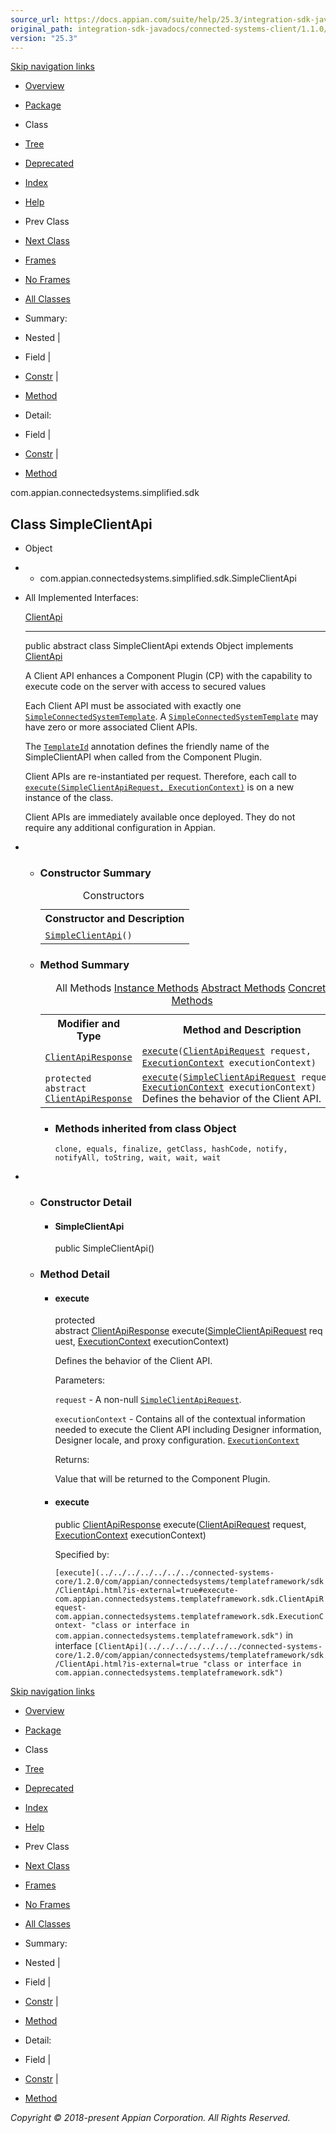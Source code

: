 ```yaml
---
source_url: https://docs.appian.com/suite/help/25.3/integration-sdk-javadocs/connected-systems-client/1.1.0/com/appian/connectedsystems/simplified/sdk/SimpleClientApi.html
original_path: integration-sdk-javadocs/connected-systems-client/1.1.0/com/appian/connectedsystems/simplified/sdk/SimpleClientApi.html
version: "25.3"
---
```


[Skip navigation links](#skip.navbar.top "Skip navigation links")

-   [Overview](../../../../../overview-summary.html)
-   [Package](package-summary.html)
-   Class
-   [Tree](package-tree.html)
-   [Deprecated](../../../../../deprecated-list.html)
-   [Index](../../../../../index-all.html)
-   [Help](../../../../../help-doc.html)

-   Prev Class
-   [Next Class](../../../../../com/appian/connectedsystems/simplified/sdk/SimpleClientApiRequest.html "class in com.appian.connectedsystems.simplified.sdk")

-   [Frames](../../../../../index.html?com/appian/connectedsystems/simplified/sdk/SimpleClientApi.html)
-   [No Frames](SimpleClientApi.html)

-   [All Classes](../../../../../allclasses-noframe.html)

-   Summary: 
-   Nested | 
-   Field | 
-   [Constr](#constructor.summary) | 
-   [Method](#method.summary)

-   Detail: 
-   Field | 
-   [Constr](#constructor.detail) | 
-   [Method](#method.detail)

com.appian.connectedsystems.simplified.sdk

## Class SimpleClientApi

-   Object
-   -   com.appian.connectedsystems.simplified.sdk.SimpleClientApi

-   All Implemented Interfaces:

    [ClientApi](../../../../../../../connected-systems-core/1.2.0/com/appian/connectedsystems/templateframework/sdk/ClientApi.html?is-external=true "class or interface in com.appian.connectedsystems.templateframework.sdk")

    * * *

    public abstract class SimpleClientApi
    extends Object
    implements [ClientApi](../../../../../../../connected-systems-core/1.2.0/com/appian/connectedsystems/templateframework/sdk/ClientApi.html?is-external=true "class or interface in com.appian.connectedsystems.templateframework.sdk")

    A Client API enhances a Component Plugin (CP) with the capability to execute code on the server with access to secured values

    Each Client API must be associated with exactly one [`SimpleConnectedSystemTemplate`](../../../../../com/appian/connectedsystems/simplified/sdk/SimpleConnectedSystemTemplate.html "class in com.appian.connectedsystems.simplified.sdk"). A [`SimpleConnectedSystemTemplate`](../../../../../com/appian/connectedsystems/simplified/sdk/SimpleConnectedSystemTemplate.html "class in com.appian.connectedsystems.simplified.sdk") may have zero or more associated Client APIs.

    The [`TemplateId`](../../../../../../../connected-systems-core/1.2.0/com/appian/connectedsystems/templateframework/sdk/TemplateId.html?is-external=true "class or interface in com.appian.connectedsystems.templateframework.sdk") annotation defines the friendly name of the SimpleClientAPI when called from the Component Plugin.

    Client APIs are re-instantiated per request. Therefore, each call to [`execute(SimpleClientApiRequest, ExecutionContext)`](../../../../../com/appian/connectedsystems/simplified/sdk/SimpleClientApi.html#execute-com.appian.connectedsystems.simplified.sdk.SimpleClientApiRequest-com.appian.connectedsystems.templateframework.sdk.ExecutionContext-) is on a new instance of the class.

    Client APIs are immediately available once deployed. They do not require any additional configuration in Appian.

-   -   ### Constructor Summary

        <table class="memberSummary" border="0" cellpadding="3" cellspacing="0" summary="Constructor Summary table, listing constructors, and an explanation"><caption><span>Constructors</span><span class="tabEnd">&nbsp;</span></caption><tbody><tr><th class="colOne" scope="col">Constructor and Description</th></tr><tr class="altColor"><td class="colOne"><code><span class="memberNameLink"><a href="../../../../../com/appian/connectedsystems/simplified/sdk/SimpleClientApi.html#SimpleClientApi--">SimpleClientApi</a></span>()</code>&nbsp;</td></tr></tbody></table>

    -   ### Method Summary

        <table class="memberSummary" border="0" cellpadding="3" cellspacing="0" summary="Method Summary table, listing methods, and an explanation"><caption><span id="t0" class="activeTableTab"><span>All Methods</span><span class="tabEnd">&nbsp;</span></span><span id="t2" class="tableTab"><span><a href="javascript:show(2);">Instance Methods</a></span><span class="tabEnd">&nbsp;</span></span><span id="t3" class="tableTab"><span><a href="javascript:show(4);">Abstract Methods</a></span><span class="tabEnd">&nbsp;</span></span><span id="t4" class="tableTab"><span><a href="javascript:show(8);">Concrete Methods</a></span><span class="tabEnd">&nbsp;</span></span></caption><tbody><tr><th class="colFirst" scope="col">Modifier and Type</th><th class="colLast" scope="col">Method and Description</th></tr><tr id="i0" class="altColor"><td class="colFirst"><code><a href="../../../../../../../connected-systems-core/1.2.0/com/appian/connectedsystems/templateframework/sdk/ClientApiResponse.html?is-external=true" title="class or interface in com.appian.connectedsystems.templateframework.sdk">ClientApiResponse</a></code></td><td class="colLast"><code><span class="memberNameLink"><a href="../../../../../com/appian/connectedsystems/simplified/sdk/SimpleClientApi.html#execute-com.appian.connectedsystems.templateframework.sdk.ClientApiRequest-com.appian.connectedsystems.templateframework.sdk.ExecutionContext-">execute</a></span>(<a href="../../../../../../../connected-systems-core/1.2.0/com/appian/connectedsystems/templateframework/sdk/ClientApiRequest.html?is-external=true" title="class or interface in com.appian.connectedsystems.templateframework.sdk">ClientApiRequest</a>&nbsp;request, <a href="../../../../../../../connected-systems-core/1.2.0/com/appian/connectedsystems/templateframework/sdk/ExecutionContext.html?is-external=true" title="class or interface in com.appian.connectedsystems.templateframework.sdk">ExecutionContext</a>&nbsp;executionContext)</code>&nbsp;</td></tr><tr id="i1" class="rowColor"><td class="colFirst"><code>protected abstract <a href="../../../../../../../connected-systems-core/1.2.0/com/appian/connectedsystems/templateframework/sdk/ClientApiResponse.html?is-external=true" title="class or interface in com.appian.connectedsystems.templateframework.sdk">ClientApiResponse</a></code></td><td class="colLast"><code><span class="memberNameLink"><a href="../../../../../com/appian/connectedsystems/simplified/sdk/SimpleClientApi.html#execute-com.appian.connectedsystems.simplified.sdk.SimpleClientApiRequest-com.appian.connectedsystems.templateframework.sdk.ExecutionContext-">execute</a></span>(<a href="../../../../../com/appian/connectedsystems/simplified/sdk/SimpleClientApiRequest.html" title="class in com.appian.connectedsystems.simplified.sdk">SimpleClientApiRequest</a>&nbsp;request, <a href="../../../../../../../connected-systems-core/1.2.0/com/appian/connectedsystems/templateframework/sdk/ExecutionContext.html?is-external=true" title="class or interface in com.appian.connectedsystems.templateframework.sdk">ExecutionContext</a>&nbsp;executionContext)</code><div class="block">Defines the behavior of the Client API.</div></td></tr></tbody></table>

        -   ### Methods inherited from class Object

            `clone, equals, finalize, getClass, hashCode, notify, notifyAll, toString, wait, wait, wait`

-   -   ### Constructor Detail

        -   #### SimpleClientApi

            public SimpleClientApi()

    -   ### Method Detail

        -   #### execute

            protected abstract [ClientApiResponse](../../../../../../../connected-systems-core/1.2.0/com/appian/connectedsystems/templateframework/sdk/ClientApiResponse.html?is-external=true "class or interface in com.appian.connectedsystems.templateframework.sdk") execute([SimpleClientApiRequest](../../../../../com/appian/connectedsystems/simplified/sdk/SimpleClientApiRequest.html "class in com.appian.connectedsystems.simplified.sdk") request,
                                                         [ExecutionContext](../../../../../../../connected-systems-core/1.2.0/com/appian/connectedsystems/templateframework/sdk/ExecutionContext.html?is-external=true "class or interface in com.appian.connectedsystems.templateframework.sdk") executionContext)

            Defines the behavior of the Client API.

            Parameters:

            `request` - A non-null [`SimpleClientApiRequest`](../../../../../com/appian/connectedsystems/simplified/sdk/SimpleClientApiRequest.html "class in com.appian.connectedsystems.simplified.sdk").

            `executionContext` - Contains all of the contextual information needed to execute the Client API including Designer information, Designer locale, and proxy configuration. [`ExecutionContext`](../../../../../../../connected-systems-core/1.2.0/com/appian/connectedsystems/templateframework/sdk/ExecutionContext.html?is-external=true "class or interface in com.appian.connectedsystems.templateframework.sdk")

            Returns:

            Value that will be returned to the Component Plugin.

        -   #### execute

            public [ClientApiResponse](../../../../../../../connected-systems-core/1.2.0/com/appian/connectedsystems/templateframework/sdk/ClientApiResponse.html?is-external=true "class or interface in com.appian.connectedsystems.templateframework.sdk") execute([ClientApiRequest](../../../../../../../connected-systems-core/1.2.0/com/appian/connectedsystems/templateframework/sdk/ClientApiRequest.html?is-external=true "class or interface in com.appian.connectedsystems.templateframework.sdk") request,
                                             [ExecutionContext](../../../../../../../connected-systems-core/1.2.0/com/appian/connectedsystems/templateframework/sdk/ExecutionContext.html?is-external=true "class or interface in com.appian.connectedsystems.templateframework.sdk") executionContext)

            Specified by:

            `[execute](../../../../../../../connected-systems-core/1.2.0/com/appian/connectedsystems/templateframework/sdk/ClientApi.html?is-external=true#execute-com.appian.connectedsystems.templateframework.sdk.ClientApiRequest-com.appian.connectedsystems.templateframework.sdk.ExecutionContext- "class or interface in com.appian.connectedsystems.templateframework.sdk")` in interface `[ClientApi](../../../../../../../connected-systems-core/1.2.0/com/appian/connectedsystems/templateframework/sdk/ClientApi.html?is-external=true "class or interface in com.appian.connectedsystems.templateframework.sdk")`

[Skip navigation links](#skip.navbar.bottom "Skip navigation links")

-   [Overview](../../../../../overview-summary.html)
-   [Package](package-summary.html)
-   Class
-   [Tree](package-tree.html)
-   [Deprecated](../../../../../deprecated-list.html)
-   [Index](../../../../../index-all.html)
-   [Help](../../../../../help-doc.html)

-   Prev Class
-   [Next Class](../../../../../com/appian/connectedsystems/simplified/sdk/SimpleClientApiRequest.html "class in com.appian.connectedsystems.simplified.sdk")

-   [Frames](../../../../../index.html?com/appian/connectedsystems/simplified/sdk/SimpleClientApi.html)
-   [No Frames](SimpleClientApi.html)

-   [All Classes](../../../../../allclasses-noframe.html)

-   Summary: 
-   Nested | 
-   Field | 
-   [Constr](#constructor.summary) | 
-   [Method](#method.summary)

-   Detail: 
-   Field | 
-   [Constr](#constructor.detail) | 
-   [Method](#method.detail)

_Copyright © 2018-present Appian Corporation. All Rights Reserved._